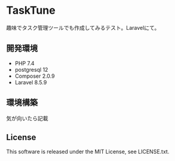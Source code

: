 # TaskTune
趣味でタスク管理ツールでも作成してみるテスト。Laravelにて。

## 開発環境
* PHP 7.4
* postgresql 12
* Composer 2.0.9
* Laravel 8.5.9

## 環境構築
気が向いたら記載

## License
This software is released under the MIT License, see LICENSE.txt. 
